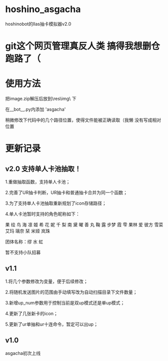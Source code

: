 # hoshino_asgacha
hoshinobot的llas抽卡模拟器v2.0

# git这个网页管理真反人类 搞得我想删仓跑路了（

# 使用方法
 把image.zip解压后放到\res\img\  下
 
 在__bot__.py内添加 'asgacha'
 
 稍微修改下代码中的几个路径位置，使得文件能被正确读取（我懒 没有写成相对位置


# 更新记录

## v2.0 支持单人卡池抽取！
1.重做抽取函数，支持单人卡池；

2.完善了UR抽卡判断，UR抽卡和普通抽卡合并为同一个函数；

3.为了支持单人卡池抽取重新规划了icon存储路径；

4.单人卡池暂时支持的角色昵称如下：

果 绘 鸟 海 凛 姬 希 花 妮   千 梨 南 黛 曜 善 丸 鞠 露   步梦 霞 雫 果林 爱 彼方 雪菜 艾玛 璃奈 栞 米娅 岚珠

团体名称：缪 水 虹

暂不支持小队招募

## v1.1

1.将几个参数修改为变量，便于后续修改；

2.将随机发送图片的范围由手动填写改为自动扫描目录下文件数量；

3.新增up_num参数用于控制当前是双up模式还是单up模式；

4.更新了几张新卡的icon；

5.更新了ur单抽和ur十连命令，暂定可以出up；

## v1.0

asgacha初次上线

